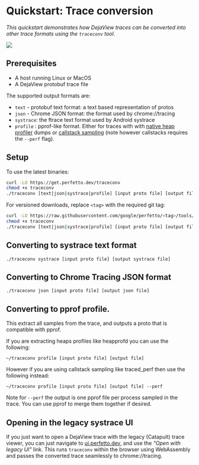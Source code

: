 # Quickstart: Trace conversion

_This quickstart demonstrates how DejaView traces can be converted into other trace formats using the `traceconv` tool._

![](/docs/images/traceconv-summary.png)

## Prerequisites

- A host running Linux or MacOS
- A DejaView protobuf trace file

The supported output formats are:

- `text` - protobuf text format: a text based representation of protos
- `json` - Chrome JSON format: the format used by chrome://tracing
- `systrace`: the ftrace text format used by Android systrace
- `profile` : pprof-like format. Either for traces with with
  [native heap profiler](/docs/data-sources/native-heap-profiler.md) dumps or
  [callstack sampling](/docs/quickstart/callstack-sampling.md) (note however
  callstacks requires the `--perf` flag).

## Setup

To use the latest binaries:

```bash
curl -LO https://get.perfetto.dev/traceconv
chmod +x traceconv
./traceconv [text|json|systrace|profile] [input proto file] [output file]
```

For versioned downloads, replace `<tag>` with the required git tag:

```bash
curl -LO https://raw.githubusercontent.com/google/perfetto/<tag>/tools/traceconv
chmod +x traceconv
./traceconv [text|json|systrace|profile] [input proto file] [output file]
```

## Converting to systrace text format

`./traceconv systrace [input proto file] [output systrace file]`

## Converting to Chrome Tracing JSON format

`./traceconv json [input proto file] [output json file]`

## Converting to pprof profile.

This extract all samples from the trace, and outputs a proto that is compatible
with pprof.

If you are extracting heaps profiles like heapprofd you can use the following:

`~/traceconv profile [input proto file] [output file]`

However if you are using callstack sampling like traced_perf then use the
following instead:

`~/traceconv profile [input proto file] [output file] --perf`

Note for `--perf` the output is one pprof file per process sampled in the trace.
You can use pprof to merge them together if desired.

## Opening in the legacy systrace UI

If you just want to open a DejaView trace with the legacy (Catapult) trace
viewer, you can just navigate to [ui.perfetto.dev](https://ui.perfetto.dev),
and use the _"Open with legacy UI"_ link. This runs `traceconv` within
the browser using WebAssembly and passes the converted trace seamlessly to
chrome://tracing.
